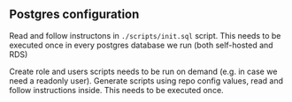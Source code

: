 ## Postgres configuration

Read and follow instructons in `./scripts/init.sql` script. This needs to be executed once in every postgres database we run (both self-hosted and RDS)

Create role and users scripts needs to be run on demand (e.g. in case we need a readonly user). Generate scripts using repo config values, read and follow instructions inside. This needs to be executed once.
